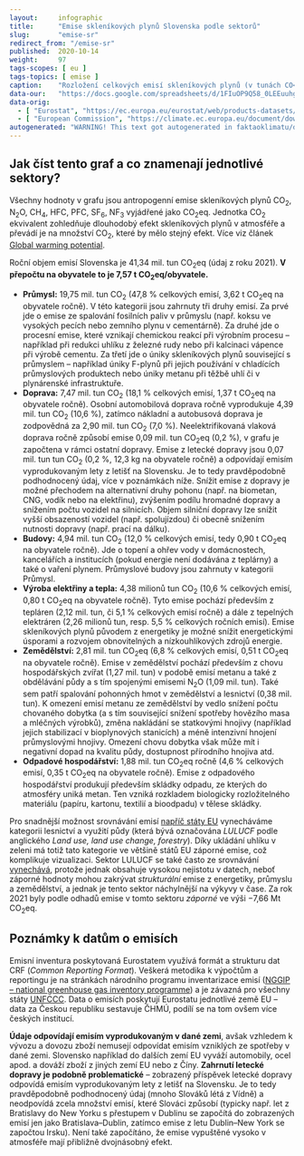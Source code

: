 ```yaml
---
layout:     infographic
title:      "Emise skleníkových plynů Slovenska podle sektorů"
slug:       "emise-sr"
redirect_from: "/emise-sr"
published:  2020-10-14
weight:     97
tags-scopes: [ eu ]
tags-topics: [ emise ]
caption:    "Rozložení celkových emisí skleníkových plynů (v tunách CO<sub>2</sub> ekvivalentu) na Slovensku za rok 2021 v jednotlivých sektorech lidské činnosti. Roční objem emisí Slovenska je 41,34 mil. tun. V přepočtu na obyvatele to je 7,57 t CO<sub>2</sub>eq na obyvatele."
data-our:   "https://docs.google.com/spreadsheets/d/1FIuOP9Q58_0LEEuuhggXpuAnvRcs13e8H1buZKWJB3Y/edit?usp=sharing"
data-orig:
  - [ "Eurostat", "https://ec.europa.eu/eurostat/web/products-datasets/-/ENV_AIR_GGE" ]
  - [ "European Commission", "https://climate.ec.europa.eu/document/download/9e3ed91e-5820-47d1-8b6f-f99b9a67172e_en?filename=verified_emissions_2018_en.xlsx" ]
autogenerated: "WARNING! This text got autogenerated in faktaoklimatu/data-analysis on 2023-10-03. Do not change here, fix it in the source notebook."
---
```


## Jak číst tento graf a co znamenají jednotlivé sektory?

Všechny hodnoty v grafu jsou <glossary id="antropogennisklenikoveplyny">antropogenní emise</glossary> skleníkových plynů CO<sub>2</sub>, N<sub>2</sub>O, CH<sub>4</sub>, HFC, PFC, SF<sub>6</sub>, NF<sub>3</sub> vyjádřené jako <glossary id="co2eq">CO<sub>2</sub>eq</glossary>. Jednotka CO<sub>2</sub> ekvivalent zohledňuje dlouhodobý efekt skleníkových plynů v atmosféře a převádí je na množství CO<sub>2</sub>, které by mělo stejný efekt. Více viz článek [Global warming potential](https://en.wikipedia.org/wiki/Global_warming_potential).

Roční objem emisí Slovenska je 41,34 mil. tun CO<sub>2</sub>eq (údaj z roku 2021). __V přepočtu na obyvatele to je 7,57 t CO<sub>2</sub>eq/obyvatele.__

* __Průmysl:__ 19,75 mil. tun CO<sub>2</sub> (47,8 % celkových emisí, 3,62 t CO<sub>2</sub>eq na obyvatele ročně). V této kategorii jsou zahrnuty tři druhy emisí. Za prvé jde o emise ze spalování fosilních paliv v průmyslu (např. koksu ve vysokých pecích nebo zemního plynu v cementárně). Za druhé jde o procesní emise, které vznikají chemickou reakcí při výrobním procesu – například při redukci uhlíku z železné rudy nebo při kalcinaci vápence při výrobě cementu. Za třetí jde o úniky skleníkových plynů související s průmyslem – například úniky F-plynů při jejich používání v chladících průmyslových produktech nebo úniky metanu při těžbě uhlí či v plynárenské infrastruktuře.
* __Doprava:__ 7,47 mil. tun CO<sub>2</sub> (18,1 % celkových emisí, 1,37 t CO<sub>2</sub>eq na obyvatele ročně). Osobní automobilová doprava ročně vyprodukuje 4,39 mil. tun CO<sub>2</sub> (10,6 %), zatímco nákladní a autobusová doprava je zodpovědná za 2,90 mil. tun CO<sub>2</sub> (7,0 %). Neelektrifikovaná vlaková doprava ročně způsobí emise 0,09 mil. tun CO<sub>2</sub>eq (0,2 %), v grafu je započtena v rámci ostatní dopravy. Emise z letecké dopravy jsou 0,07 mil. tun tun CO<sub>2</sub> (0,2 %, 12,3 kg na obyvatele ročně) a odpovídají emisím vyprodukovaným lety z letišť na Slovensku. Je to tedy pravděpodobně podhodnocený údaj, více v poznámkách níže. Snížit emise z dopravy je možné přechodem na alternativní druhy pohonu (např. na biometan, CNG, vodík nebo na elektřinu), zvýšením podílu hromadné dopravy a snížením počtu vozidel na silnicích. Objem silniční dopravy lze snížit vyšší obsazeností vozidel (např. spolujízdou) či obecně snížením nutnosti dopravy (např. prací na dálku).
* __Budovy:__ 4,94 mil. tun CO<sub>2</sub> (12,0 % celkových emisí, tedy 0,90 t CO<sub>2</sub>eq na obyvatele ročně). Jde o topení a ohřev vody v domácnostech, kancelářích a institucích (pokud energie není dodávána z teplárny) a také o vaření plynem. Průmyslové budovy jsou zahrnuty v kategorii Průmysl.
* __Výroba elektřiny a tepla:__ 4,38 milionů tun CO<sub>2</sub> (10,6 % celkových emisí, 0,80 t CO<sub>2</sub>eq na obyvatele ročně). Tyto emise pochází především z tepláren (2,12 mil. tun, či 5,1 % celkových emisí ročně) a dále z tepelných elektráren (2,26 milionů tun, resp. 5,5 % celkových ročních emisí). Emise skleníkových plynů původem z energetiky je možné snížit energetickými úsporami a rozvojem obnovitelných a nízkouhlíkových zdrojů energie.
* __Zemědělství:__ 2,81 mil. tun CO<sub>2</sub>eq (6,8 % celkových emisí, 0,51 t CO<sub>2</sub>eq na obyvatele ročně). Emise v zemědělství pochází především z chovu hospodářských zvířat (1,27 mil. tun) v podobě emisí metanu a také z obdělávání půdy a s tím spojenými emisemi N<sub>2</sub>O (1,09 mil. tun). Také sem patří spalování pohonných hmot v zemědělství a lesnictví (0,38 mil. tun). K omezení emisí metanu ze zemědělství by vedlo snížení počtu chovaného dobytka (a s tím související snížení spotřeby hovězího masa a mléčných výrobků), změna nakládání se statkovými hnojivy (například jejich stabilizací v bioplynových stanicích) a méně intenzivní hnojení průmyslovými hnojivy. Omezení chovu dobytka však může mít i negativní dopad na kvalitu půdy, dostupnost přírodního hnojiva atd.
* __Odpadové hospodářství:__ 1,88 mil. tun CO<sub>2</sub>eq ročně (4,6 % celkových emisí, 0,35 t CO<sub>2</sub>eq na obyvatele ročně). Emise z odpadového hospodářství produkují především skládky odpadu, ze kterých do atmosféry uniká metan. Ten vzniká rozkladem biologicky rozložitelného materiálu (papíru, kartonu, textilií a bioodpadu) v tělese skládky.

Pro snadnější možnost srovnávání emisí [napříč státy EU](/infografiky/emise-vybrane-staty) vynecháváme kategorii lesnictví a využití půdy (která bývá označována _LULUCF_ podle anglického _Land use, land use change, forestry_). Díky ukládání uhlíku v zeleni má totiž tato kategorie ve většině států EU záporné emise, což komplikuje vizualizaci. Sektor LULUCF se také často ze srovnávání [vynechává](https://climateactiontracker.org/methodology/indc-ratings-and-lulucf/), protože jednak obsahuje vysokou nejistotu v datech, neboť záporné hodnoty mohou zakrývat _strukturální_ emise z energetiky, průmyslu a zemědělství, a jednak je tento sektor náchylnější na výkyvy v čase.  Za rok 2021 byly podle odhadů emise v tomto sektoru _záporné_ ve výši −7,66 Mt CO<sub>2</sub>eq.

## Poznámky k datům o emisích
Emisní inventura poskytovaná Eurostatem využívá formát a strukturu dat CRF (_Common Reporting Format_). Veškerá metodika k výpočtům a reportingu je na stránkách národního programu inventarizace emisí ([NGGIP – national greenhouse gas inventory programme](https://www.ipcc-nggip.iges.or.jp/)) a je závazná pro všechny státy [UNFCCC](https://cs.wikipedia.org/wiki/R%C3%A1mcov%C3%A1_%C3%BAmluva_OSN_o_zm%C4%9Bn%C4%9B_klimatu). Data o emisích poskytují Eurostatu jednotlivé země EU – data za Českou republiku sestavuje ČHMÚ, podílí se na tom ovšem více českých institucí.

**Údaje odpovídají emisím vyprodukovaným v dané zemi**, avšak vzhledem k vývozu a dovozu zboží nemusejí odpovídat emisím vzniklých ze spotřeby v dané zemi. Slovensko například do dalších zemí EU vyváží automobily, ocel apod. a dováží zboží z jiných zemí EU nebo z Číny. **Zahrnutí letecké dopravy je podobně problematické** – zobrazený příspěvek letecké dopravy odpovídá emisím vyprodukovaným lety z letišť na Slovensku. Je to tedy pravděpodobně podhodnocený údaj (mnoho Slováků létá z Vídně) a neodpovídá zcela množství emisí, které Slováci způsobí (typicky např. let z Bratislavy do New Yorku s přestupem v Dublinu se započítá do zobrazených emisí jen jako Bratislava–Dublin, zatímco emise z letu Dublin–New York se započtou Irsku). Není také započítáno, že emise vypuštěné vysoko v atmosféře mají přibližně dvojnásobný efekt.
